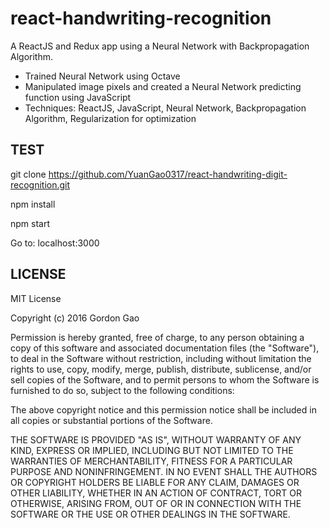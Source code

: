 # react-handwriting-recognition
A ReactJS and Redux app using a Neural Network with Backpropagation Algorithm.
+ Trained Neural Network using Octave
+ Manipulated image pixels and created a Neural Network predicting function using JavaScript
+ Techniques: ReactJS, JavaScript, Neural Network, Backpropagation Algorithm, Regularization for optimization


## TEST
git clone https://github.com/YuanGao0317/react-handwriting-digit-recognition.git

npm install

npm start

Go to: localhost:3000


## LICENSE

MIT License

Copyright (c) 2016 Gordon Gao

Permission is hereby granted, free of charge, to any person obtaining a copy
of this software and associated documentation files (the "Software"), to deal
in the Software without restriction, including without limitation the rights
to use, copy, modify, merge, publish, distribute, sublicense, and/or sell
copies of the Software, and to permit persons to whom the Software is
furnished to do so, subject to the following conditions:

The above copyright notice and this permission notice shall be included in all
copies or substantial portions of the Software.

THE SOFTWARE IS PROVIDED "AS IS", WITHOUT WARRANTY OF ANY KIND, EXPRESS OR
IMPLIED, INCLUDING BUT NOT LIMITED TO THE WARRANTIES OF MERCHANTABILITY,
FITNESS FOR A PARTICULAR PURPOSE AND NONINFRINGEMENT. IN NO EVENT SHALL THE
AUTHORS OR COPYRIGHT HOLDERS BE LIABLE FOR ANY CLAIM, DAMAGES OR OTHER
LIABILITY, WHETHER IN AN ACTION OF CONTRACT, TORT OR OTHERWISE, ARISING FROM,
OUT OF OR IN CONNECTION WITH THE SOFTWARE OR THE USE OR OTHER DEALINGS IN THE
SOFTWARE.
